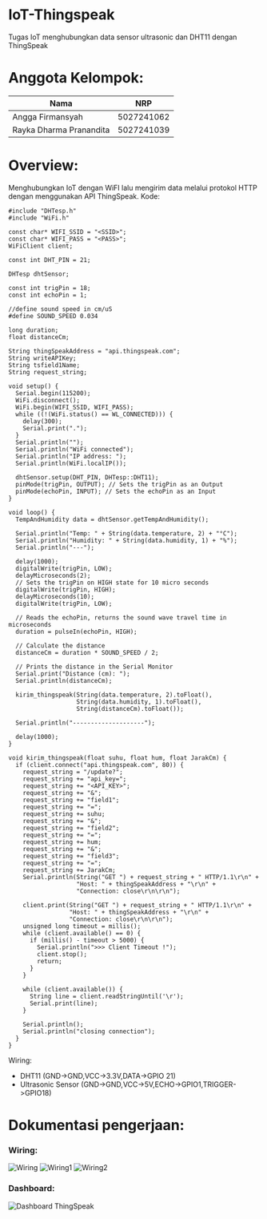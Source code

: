 # IoT-Thingspeak
Tugas IoT menghubungkan data sensor ultrasonic dan DHT11 dengan ThingSpeak      
# Anggota Kelompok:

|Nama | NRP |
|-----|-----|
|Angga Firmansyah| 5027241062|
|Rayka Dharma Pranandita | 5027241039|

# Overview:    
Menghubungkan IoT dengan WiFI lalu mengirim data melalui protokol HTTP dengan menggunakan API ThingSpeak.
Kode:
```ccp
#include "DHTesp.h"
#include "WiFi.h" 

const char* WIFI_SSID = "<SSID>";
const char* WIFI_PASS = "<PASS>";
WiFiClient client;

const int DHT_PIN = 21;

DHTesp dhtSensor;

const int trigPin = 18;
const int echoPin = 1;

//define sound speed in cm/uS
#define SOUND_SPEED 0.034

long duration;
float distanceCm;

String thingSpeakAddress = "api.thingspeak.com";
String writeAPIKey;
String tsfield1Name;
String request_string;

void setup() {
  Serial.begin(115200);
  WiFi.disconnect();
  WiFi.begin(WIFI_SSID, WIFI_PASS);
  while ((!(WiFi.status() == WL_CONNECTED))) {
    delay(300);
    Serial.print(".");
  }
  Serial.println("");
  Serial.println("WiFi connected");
  Serial.println("IP address: ");
  Serial.println(WiFi.localIP());

  dhtSensor.setup(DHT_PIN, DHTesp::DHT11);
  pinMode(trigPin, OUTPUT); // Sets the trigPin as an Output
  pinMode(echoPin, INPUT); // Sets the echoPin as an Input
}

void loop() {
  TempAndHumidity data = dhtSensor.getTempAndHumidity();

  Serial.println("Temp: " + String(data.temperature, 2) + "°C");
  Serial.println("Humidity: " + String(data.humidity, 1) + "%");
  Serial.println("---");

  delay(1000);
  digitalWrite(trigPin, LOW);
  delayMicroseconds(2);
  // Sets the trigPin on HIGH state for 10 micro seconds
  digitalWrite(trigPin, HIGH);
  delayMicroseconds(10);
  digitalWrite(trigPin, LOW);

  // Reads the echoPin, returns the sound wave travel time in microseconds
  duration = pulseIn(echoPin, HIGH);

  // Calculate the distance
  distanceCm = duration * SOUND_SPEED / 2;

  // Prints the distance in the Serial Monitor
  Serial.print("Distance (cm): ");
  Serial.println(distanceCm);

  kirim_thingspeak(String(data.temperature, 2).toFloat(),
                   String(data.humidity, 1).toFloat(), 
                   String(distanceCm).toFloat());

  Serial.println("--------------------");

  delay(1000);
}

void kirim_thingspeak(float suhu, float hum, float JarakCm) {
  if (client.connect("api.thingspeak.com", 80)) {
    request_string = "/update?";
    request_string += "api_key=";
    request_string += "<API_KEY>";
    request_string += "&";
    request_string += "field1";
    request_string += "=";
    request_string += suhu;
    request_string += "&";
    request_string += "field2";
    request_string += "=";
    request_string += hum;
    request_string += "&";
    request_string += "field3";
    request_string += "=";
    request_string += JarakCm;
    Serial.println(String("GET ") + request_string + " HTTP/1.1\r\n" +
                   "Host: " + thingSpeakAddress + "\r\n" +
                   "Connection: close\r\n\r\n");

    client.print(String("GET ") + request_string + " HTTP/1.1\r\n" +
                 "Host: " + thingSpeakAddress + "\r\n" +
                 "Connection: close\r\n\r\n");
    unsigned long timeout = millis();
    while (client.available() == 0) {
      if (millis() - timeout > 5000) {
        Serial.println(">>> Client Timeout !");
        client.stop();
        return;
      }
    }

    while (client.available()) {
      String line = client.readStringUntil('\r');
      Serial.print(line);
    }

    Serial.println();
    Serial.println("closing connection");
  }
}
```

Wiring:
- DHT11 (GND->GND,VCC->3.3V,DATA->GPIO 21)
- Ultrasonic Sensor (GND->GND,VCC->5V,ECHO->GPIO1,TRIGGER->GPIO18)

# Dokumentasi pengerjaan:
### Wiring:      
![Wiring](https://github.com/Rkaaaa404/IoT-Thingspeak/blob/main/assets/wiring.jpeg)
![Wiring1](https://github.com/Rkaaaa404/IoT-Thingspeak/blob/main/assets/wiring1.jpeg)
![Wiring2](https://github.com/Rkaaaa404/IoT-Thingspeak/blob/main/assets/wiring2.jpeg)     

### Dashboard:
![Dashboard ThingSpeak](https://github.com/Rkaaaa404/IoT-Thingspeak/blob/main/assets/dashboard.jpeg)
